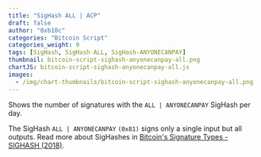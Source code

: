 ```yaml
---
title: "SigHash ALL | ACP"
draft: false
author: "0xb10c"
categories: "Bitcoin Script"
categories_weight: 9
tags: [SigHash, SigHash-ALL, SigHash-ANYONECANPAY]
thumbnail: bitcoin-script-sighash-anyonecanpay-all.png
chartJS: bitcoin-script-sighash-anyonecanpay-all.js
images:
  - /img/chart-thumbnails/bitcoin-script-sighash-anyonecanpay-all.png
---
```


Shows the number of signatures with the `ALL | ANYONECANPAY` SigHash per day.
<!--more-->

The SigHash `ALL | ANYONECANPAY` `(0x81)` signs only a single input but all outputs.
Read more about SigHashes in [Bitcoin's Signature Types - SIGHASH (2018)](https://raghavsood.com/blog/2018/06/10/bitcoin-signature-types-sighash).
